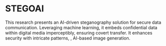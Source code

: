 # STEGOAI
This research presents an AI-driven steganography solution for secure data communication. Leveraging machine learning, it embeds confidential data within digital media imperceptibly, ensuring covert transfer. It enhances security with intricate patterns, , AI-based image generation.
